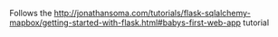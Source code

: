 Follows the http://jonathansoma.com/tutorials/flask-sqlalchemy-mapbox/getting-started-with-flask.html#babys-first-web-app tutorial